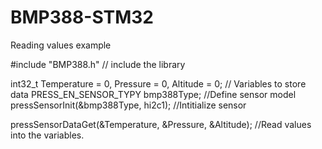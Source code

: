 # BMP388-STM32

Reading values example

#include "BMP388.h" // include the library

int32_t Temperature = 0, Pressure = 0, Altitude = 0; // Variables to store data
PRESS_EN_SENSOR_TYPY bmp388Type; //Define sensor model
pressSensorInit(&bmp388Type, hi2c1); //Intitialize sensor

pressSensorDataGet(&Temperature, &Pressure, &Altitude); //Read values into the variables.
